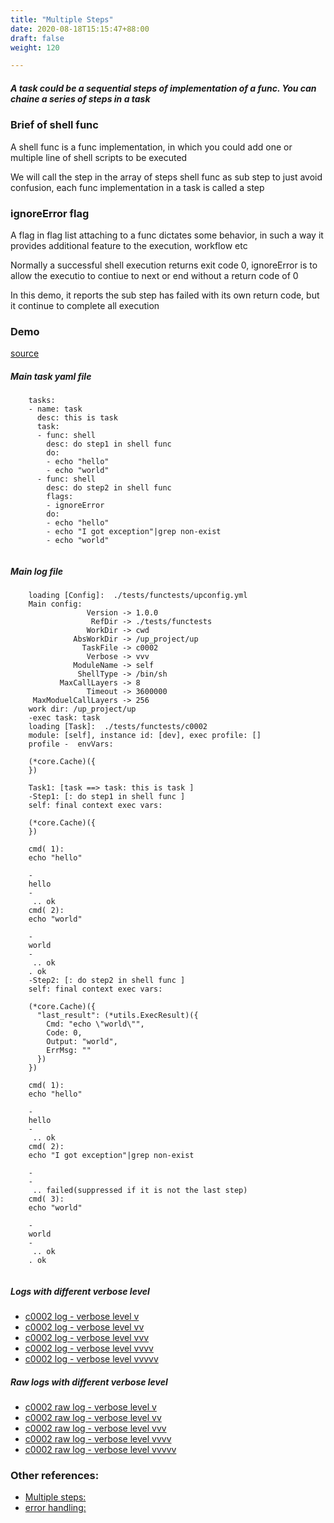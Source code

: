 ```yaml
---
title: "Multiple Steps"
date: 2020-08-18T15:15:47+88:00
draft: false
weight: 120

---
```


##### A task could be a sequential steps of implementation of a func. You can chaine a series of steps in a task

### Brief of shell func


A shell func is a func implementation, in which you could add one or multiple line of shell scripts to be executed

We will call the step in the array of steps shell func as sub step to just avoid confusion, each func implementation in a task is called a step











### ignoreError flag


A flag in flag list attaching to a func dictates some behavior, in such a way it provides additional feature to the execution, workflow etc

Normally a successful shell execution returns exit code 0, ignoreError is to allow the executio to contiue to next or end without a return code of 0

In this demo, it reports the sub step has failed with its own return code, but it continue to complete all execution











### Demo








[source](https://github.com/upcmd/up/blob/master/tests/functests/c0002.yml)

##### Main task yaml file
```
    tasks:
    - name: task
      desc: this is task
      task:
      - func: shell
        desc: do step1 in shell func
        do:
        - echo "hello"
        - echo "world"
      - func: shell
        desc: do step2 in shell func
        flags:
        - ignoreError
        do:
        - echo "hello"
        - echo "I got exception"|grep non-exist
        - echo "world"
    
```
##### Main log file
```
    loading [Config]:  ./tests/functests/upconfig.yml
    Main config:
                 Version -> 1.0.0
                  RefDir -> ./tests/functests
                 WorkDir -> cwd
              AbsWorkDir -> /up_project/up
                TaskFile -> c0002
                 Verbose -> vvv
              ModuleName -> self
               ShellType -> /bin/sh
           MaxCallLayers -> 8
                 Timeout -> 3600000
     MaxModuelCallLayers -> 256
    work dir: /up_project/up
    -exec task: task
    loading [Task]:  ./tests/functests/c0002
    module: [self], instance id: [dev], exec profile: []
    profile -  envVars:
    
    (*core.Cache)({
    })
    
    Task1: [task ==> task: this is task ]
    -Step1: [: do step1 in shell func ]
    self: final context exec vars:
    
    (*core.Cache)({
    })
    
    cmd( 1):
    echo "hello"
    
    -
    hello
    -
     .. ok
    cmd( 2):
    echo "world"
    
    -
    world
    -
     .. ok
    . ok
    -Step2: [: do step2 in shell func ]
    self: final context exec vars:
    
    (*core.Cache)({
      "last_result": (*utils.ExecResult)({
        Cmd: "echo \"world\"",
        Code: 0,
        Output: "world",
        ErrMsg: ""
      })
    })
    
    cmd( 1):
    echo "hello"
    
    -
    hello
    -
     .. ok
    cmd( 2):
    echo "I got exception"|grep non-exist
    
    -
    -
     .. failed(suppressed if it is not the last step)
    cmd( 3):
    echo "world"
    
    -
    world
    -
     .. ok
    . ok
    
```


##### Logs with different verbose level
* [c0002 log - verbose level v](../../logs/c0002_v)
* [c0002 log - verbose level vv](../../logs/c0002_vv)
* [c0002 log - verbose level vvv](../../logs/c0002_vvvv)
* [c0002 log - verbose level vvvv](../../logs/c0002_vvvv)
* [c0002 log - verbose level vvvvv](../../logs/c0002_vvvvv)

##### Raw logs with different verbose level
* [c0002 raw log - verbose level v](../../reflogs/c0002_v.log)
* [c0002 raw log - verbose level vv](../../reflogs/c0002_vv.log)
* [c0002 raw log - verbose level vvv](../../reflogs/c0002_vvv.log)
* [c0002 raw log - verbose level vvvv](../../reflogs/c0002_vvvv.log)
* [c0002 raw log - verbose level vvvvv](../../reflogs/c0002_vvvvv.log)








### Other references:
* [Multiple steps:](../../shell-func/c0052/)
* [error handling:](../../test-debug/error_handling/)
